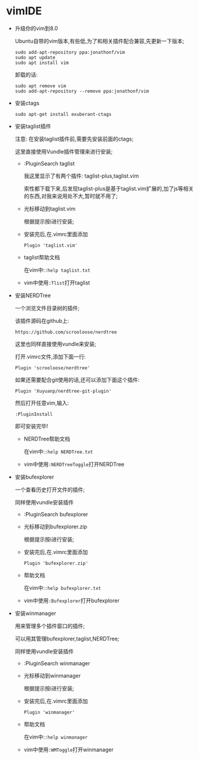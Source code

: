# vimIDE

* 升级你的vim到8.0

	Ubuntu自带的vim版本,有些低,为了和相关插件配合兼容,先更新一下版本;

	```
	sudo add-apt-repository ppa:jonathonf/vim
	sudo apt update
	sudo apt install vim
	```

	卸载的话:

	```
	sudo apt remove vim
	sudo add-apt-repository --remove ppa:jonathonf/vim
	```

* 安装ctags

	```
	sudo apt-get install exuberant-ctags
	```

* 安装taglist插件

	注意: 在安装taglist插件前,需要先安装前面的ctags;

	这里直接使用Vundle插件管理来进行安装;

	* :PluginSearch taglist

		我这里显示了有两个插件: taglist-plus,taglist.vim

		索性都下载下来,后发现taglist-plus是基于taglist.vim扩展的,加了js等相关的东西,对我来说用处不大,暂时就不用了;

	* 光标移动到taglist.vim

		根据提示按i进行安装;

	* 安装完后,在.vimrc里面添加

		`Plugin 'taglist.vim'`

	* taglist帮助文档

		在vim中:`:help taglist.txt`

	* vim中使用`:Tlist`打开taglist

* 安装NERDTree

	一个浏览文件目录树的插件;

	该插件源码在github上:

	`https://github.com/scrooloose/nerdtree`

	这里也同样直接使用vundle来安装;

	打开.vimrc文件,添加下面一行:

	`Plugin 'scrooloose/nerdtree'`

	如果还需要配合git使用的话,还可以添加下面这个插件:

	`Plugin 'Xuyuanp/nerdtree-git-plugin'`

	然后打开任意vim,输入:

	`:PluginInstall`

	即可安装完毕!

	* NERDTree帮助文档
		
		在vim中:`:help NERDTree.txt`

	* vim中使用`:NERDTreeToggle`打开NERDTree

* 安装bufexplorer

	一个查看历史打开文件的插件;

	同样使用vundle安装插件

	* :PluginSearch bufexplorer


	* 光标移动到bufexplorer.zip

		根据提示按i进行安装;

	* 安装完后,在.vimrc里面添加

		`Plugin 'bufexplorer.zip'`

	* 帮助文档

		在vim中:`:help bufexplorer.txt`

	* vim中使用`:Bufexplorer`打开bufexplorer


* 安装winmanager

	用来管理多个插件窗口的插件;

	可以用其管理bufexplorer,taglist,NERDTree;

	同样使用vundle安装插件
	
	* :PluginSearch winmanager

	* 光标移动到winmanager

		根据提示按i进行安装;

	* 安装完后,在.vimrc里面添加

		`Plugin 'winmanager'`

	* 帮助文档

		在vim中:`:help winmanager`

	* vim中使用`:WMToggle`打开winmanager




